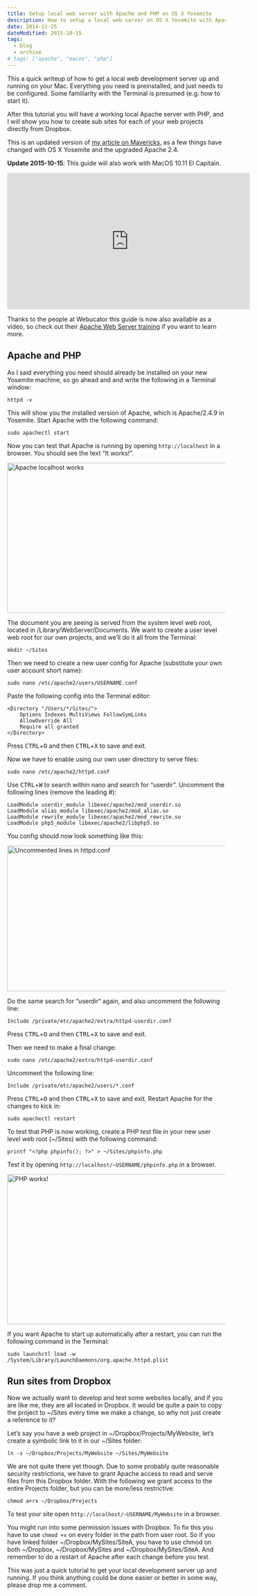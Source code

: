 ```yaml
---
title: Setup local web server with Apache and PHP on OS X Yosemite
description: How to setup a local web server on OS X Yosemite with Apache and PHP and link projects directly from Dropbox to Apache.
date: 2014-11-25
dateModified: 2015-10-15
tags:
  - blog
  - archive
# tags: ["apache", "macos", "php"]
---
```


This a quick writeup of how to get a local web development server up and running on your Mac. Everything you need is preinstalled, and just needs to be configured. Some familiarity with the Terminal is presumed (e.g. how to start it).

After this tutorial you will have a working local Apache server with PHP, and I will show you how to create sub sites for each of your web projects directly from Dropbox.

This is an updated version of [my article on Mavericks](/blog/setup-local-web-server-apache-php-macos-x-mavericks/), as a few things have changed with OS X Yosemite and the upgraded Apache 2.4.

__Update 2015-10-15__: This guide will also work with MacOS 10.11 El Capitain.

<!-- more-->

<p class="c">
    <iframe width="560" height="315" src="https://www.youtube.com/embed/J2lQky0r00A" frameborder="0" allowfullscreen></iframe>
</p>

Thanks to the people at Webucator this guide is now also available as a video, so check out their [Apache Web Server training](https://www.webucator.com/servers/apache.cfm) if you want to learn more.

## Apache and PHP

As I said everything you need should already be installed on your new Yosemite machine, so go ahead and and write the following in a Terminal window:

    httpd -v

This will show you the installed version of Apache, which is Apache/2.4.9 in Yosemite. Start Apache with the following command:

    sudo apachectl start

Now you can test that Apache is running by opening `http://localhost` in a browser. You should see the text “It works!”.

<img src="/images/blog/setup-local-web-server-apache-php-osx-yosemite/localhost.png" alt="Apache localhost works" srcset="/images/blog/setup-local-web-server-apache-php-osx-yosemite/localhost-2x.png 2x" width="616" height="346">

The document you are seeing is served from the system level web root, located in /Library/WebServer/Documents. We want to create a user level web root for our own projects, and we’ll do it all from the Terminal:

    mkdir ~/Sites

Then we need to create a new user config for Apache (substitute your own user account short name):

    sudo nano /etc/apache2/users/USERNAME.conf

Paste the following config into the Terminal editor:

```apacheconf
<Directory "/Users/*/Sites/">
    Options Indexes MultiViews FollowSymLinks
    AllowOverride All
    Require all granted
</Directory>
```

Press <kbd>CTRL</kbd>+<kbd>O</kbd> and then <kbd>CTRL</kbd>+<kbd>X</kbd> to save and exit.

Now we have to enable using our own user directory to serve files:

    sudo nano /etc/apache2/httpd.conf

Use <kbd>CTRL</kbd>+<kbd>W</kbd> to search within nano and search for “userdir”. Uncomment the following lines (remove the leading #):

```apacheconf
LoadModule userdir_module libexec/apache2/mod_userdir.so
LoadModule alias_module libexec/apache2/mod_alias.so
LoadModule rewrite_module libexec/apache2/mod_rewrite.so
LoadModule php5_module libexec/apache2/libphp5.so
```

You config should now look something like this:

<img src="/images/blog/setup-local-web-server-apache-php-osx-yosemite/httpd.conf.png" alt="Uncommented lines in httpd.conf" srcset="/images/blog/setup-local-web-server-apache-php-osx-yosemite/httpd.conf-2x.png 2x" width="616" height="336">

Do the same search for “userdir“ again, and also uncomment the following line:

    Include /private/etc/apache2/extra/httpd-userdir.conf

Press <kbd>CTRL</kbd>+<kbd>O</kbd> and then <kbd>CTRL</kbd>+<kbd>X</kbd> to save and exit.

Then we need to make a final change:

    sudo nano /etc/apache2/extra/httpd-userdir.conf

Uncomment the following line:

    Include /private/etc/apache2/users/*.conf

Press <kbd>CTRL</kbd>+<kbd>O</kbd> and then <kbd>CTRL</kbd>+<kbd>X</kbd> to save and exit. Restart Apache for the changes to kick in:

    sudo apachectl restart

To test that PHP is now working, create a PHP test file in your new user level web root (~/Sites) with the following command:

    printf "<?php phpinfo(); ?>" > ~/Sites/phpinfo.php

Test it by opening `http://localhost/~USERNAME/phpinfo.php` in a browser.

<img src="/images/blog/setup-local-web-server-apache-php-osx-yosemite/phpinfo.png" alt="PHP works!" srcset="/images/blog/setup-local-web-server-apache-php-osx-yosemite/phpinfo-2x.png 2x" width="730" height="346">

If you want Apache to start up automatically after a restart, you can run the following command in the Terminal:

    sudo launchctl load -w /System/Library/LaunchDaemons/org.apache.httpd.plist

## Run sites from Dropbox

Now we actually want to develop and test some websites locally, and if you are like me, they are all located in Dropbox. It would be quite a pain to copy the project to ~/Sites every time we make a change, so why not just create a reference to it?

Let’s say you have a web project in ~/Dropbox/Projects/MyWebsite, let’s create a symbolic link to it in our ~/Sites folder:

    ln -s ~/Dropbox/Projects/MyWebsite ~/Sites/MyWebsite

We are not quite there yet though. Due to some probably quite reasonable security restrictions, we have to grant Apache access to read and serve files from this Dropbox folder. With the following we grant access to the entire Projects folder, but you can be more/less restrictive:

    chmod a+rx ~/Dropbox/Projects

To test your site open `http://localhost/~USERNAME/MyWebsite` in a browser.

You might run into some permission issues with Dropbox. To fix this you have to use `chmod +x` on every folder in the path from user root. So if you have linked folder ~/Dropbox/MySites/SiteA, you have to use chmod on both ~/Dropbox, ~/Dropbox/MySites and ~/Dropbox/MySites/SiteA. And remember to do a restart of Apache after each change before you test.

This was just a quick tutorial to get your local development server up and running. If you think anything could be done easier or better in some way, please drop me a comment.
